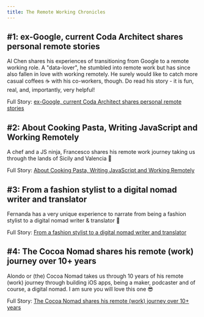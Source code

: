 ```yaml
---
title: The Remote Working Chronicles
---
```


## #1: ex-Google, current Coda Architect shares personal remote stories

Al Chen shares his experiences of transitioning from Google to a remote working role. A "data-lover", he stumbled into remote work but has since also fallen in love with working remotely. He surely would like to catch more casual coffees ☕ with his co-workers, though. Do read his story - it is fun, real, and, importantly, very helpful!

Full Story: [ex-Google, current Coda Architect shares personal remote stories](https://content.remote.tools/ex-google-current-coda-architect-shares-personal-remote-stories?ref=RemoteWork2020)

## #2: About Cooking Pasta, Writing JavaScript and Working Remotely

A chef and a JS ninja, Francesco shares his remote work journey taking us through the lands of Sicily and Valencia 👻 

Full Story: [About Cooking Pasta, Writing JavaScript and Working Remotely](https://content.remote.tools/about-cooking-pasta-writing-javasript-and-working-remotely?ref=RemoteWork2020)

## #3: From a fashion stylist to a digital nomad writer and translator

Fernanda has a very unique experience to narrate from being a fashion stylist to a digital nomad writer & translator 💃

Full Story: [From a fashion stylist to a digital nomad writer and translator](https://content.remote.tools/from-a-fashion-stylist-to-a-digital-nomad-writer-and-translator?ref=RemoteWork2020)

## #4: The Cocoa Nomad shares his remote (work) journey over 10+ years

Alondo or (the) Cocoa Nomad takes us through 10 years of his remote (work) journey through building iOS apps, being a maker, podcaster and of course, a digital nomad. I am sure you will love this one 😎

Full Story: [The Cocoa Nomad shares his remote (work) journey over 10+ years](https://content.remote.tools/the-cocoa-nomad-shares-his-remote-work-journey-over-10-years?ref=RemoteWork2020)
